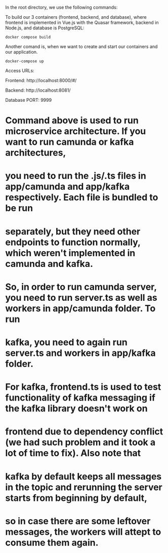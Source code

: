 In the root directory, we use the following commands:

To build our 3 containers (frontend, backend, and database), where frontend is implemented in Vue.js with the Quasar framework, backend in Node.js, and database is PostgreSQL:

`docker compose build`

Another comand is, when we want to create and start our containers and our application.

`docker-compose up`

Access URLs: 

Frontend: http://localhost:8000/#/ 

Backend: http://localhost:8081/ 

Database PORT: 9999

# Command above is used to run microservice architecture. If you want to run camunda or kafka architectures,

# you need to run the .js/.ts files in app/camunda and app/kafka respectively. Each file is bundled to be run

# separately, but they need other endpoints to function normally, which weren't implemented in camunda and kafka.

# So, in order to run camunda server, you need to run server.ts as well as workers in app/camunda folder. To run

# kafka, you need to again run server.ts and workers in app/kafka folder.


# For kafka, frontend.ts is used to test functionality of kafka messaging if the kafka library doesn't work on

# frontend due to dependency conflict (we had such problem and it took a lot of time to fix). Also note that

# kafka by default keeps all messages in the topic and rerunning the server starts from beginning by default,

# so in case there are some leftover messages, the workers will attept to consume them again.

